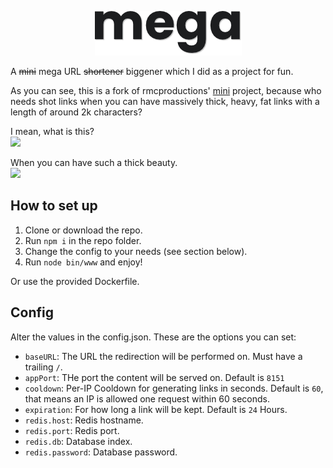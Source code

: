 <p align="center">
  <img src="https://github.com/zekroTJA/mega/blob/master/public/images/Unbenannt.png?raw=true">
</p>

A ~~mini~~ mega URL ~~shortener~~ biggener which I did as a project for fun.

As you can see, this is a fork of rmcproductions' [mini](https://github.com/rmcproductions/mini) project, because who needs shot links when you can have massively thick, heavy, fat links with a length of around 2k characters?

I mean, what is this?  
![](https://i.zekro.de/Discord_okIscHED18.png)

When you can have such a thick beauty.  
![](https://i.zekro.de/Discord_8r2pEcXCUS.png)

## How to set up

1. Clone or download the repo.
2. Run `npm i` in the repo folder.
3. Change the config to your needs (see section below).
4. Run `node bin/www` and enjoy!

Or use the provided Dockerfile.

## Config

Alter the values in the config.json. These are the options you can set:

- `baseURL`: The URL the redirection will be performed on. Must have a trailing `/`.
- `appPort`: THe port the content will be served on. Default is `8151`
- `cooldown`: Per-IP Cooldown for generating links in seconds. Default is `60`, that means an IP is allowed one request within 60 seconds.
- `expiration`: For how long a link will be kept. Default is `24` Hours.
- `redis.host`: Redis hostname.
- `redis.port`: Redis port.
- `redis.db`: Database index.
- `redis.password`: Database password.
